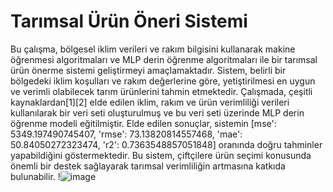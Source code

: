 # Tarımsal Ürün Öneri Sistemi 
Bu çalışma, bölgesel iklim verileri ve rakım bilgisini kullanarak makine öğrenmesi algoritmaları ve MLP derin öğrenme algoritmaları ile bir tarımsal ürün önerme sistemi geliştirmeyi amaçlamaktadır. Sistem, belirli bir bölgedeki iklim koşulları ve rakım değerlerine göre, yetiştirilmesi en uygun ve verimli olabilecek tarım ürünlerini tahmin etmektedir. Çalışmada, çeşitli kaynaklardan[1][2] elde edilen iklim, rakım ve ürün verimliliği verileri kullanılarak bir veri seti oluşturulmuş ve bu veri seti üzerinde MLP derin öğrenme modeli eğitilmiştir. Elde edilen sonuçlar, sistemin [mse': 5349.197490745407, 'rmse': 73.13820814557468, 'mae': 50.84050272323474, 'r2': 0.7363548857051848] oranında doğru tahminler yapabildiğini göstermektedir. Bu sistem, çiftçilere ürün seçimi konusunda önemli bir destek sağlayarak tarımsal verimliliğin artmasına katkıda bulunabilir.
!![image](https://github.com/user-attachments/assets/f91c189e-dd74-4219-a3ca-59da01adf113)

